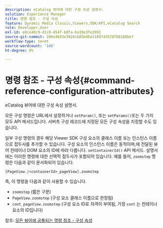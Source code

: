 ```yaml
---
description: eCatalog 뷰어에 대한 구성 속성 설명서.
solution: Experience Manager
title: 명령 참조 - 구성 속성
feature: Dynamic Media Classic,Viewers,SDK/API,eCatalog Search
role: Developer,User
exl-id: e8ce40c9-d1c0-454f-b8fa-ba19e3fe2091
source-git-commit: 206e4643e3926cb85b4be2189743578f88180be7
workflow-type: tm+mt
source-wordcount: '145'
ht-degree: 0%

---
```


# 명령 참조 - 구성 속성{#command-reference-configuration-attributes}

eCatalog 뷰어에 대한 구성 속성 설명서.

모든 구성 명령은 URL에서 설정하거나 `setParam()`, 또는 `setParams()`또는 두 가지 모두 API 메서드입니다. 서버측 구성 레코드에 지정된 모든 구성 속성을 지정할 수도 있습니다.

일부 구성 명령의 경우 해당 Viewer SDK 구성 요소의 클래스 이름 또는 인스턴스 이름으로 접두사를 추가할 수 있습니다. 구성 요소의 인스턴스 이름은 동적이며,에 전달된 뷰어 컨테이너 DOM 요소의 ID에 따라 다릅니다. `setContainerId()` API 메서드. 설명서에는 이러한 명령에 대한 선택적 접두사가 포함되어 있습니다. 예를 들어, `zoomstep` 명령은 다음과 같이 문서화되어 있습니다.

`[PageView.|<containerId>_pageView].zoomstep`

즉, 이 명령을 다음과 같이 사용할 수 있습니다.

* `zoomstep` (짧은 구문)
* `PageView.zoomstep` (구성 요소 클래스 이름으로 한정됨)
* `cont_pageView.zoomstep` (구성 요소 ID로 자격이 부여됨, 가정 `cont` 는 컨테이너 요소의 ID입니다)

참조: [모든 뷰어에 공통되는 명령 참조 - 구성 속성](../../../r-html5-viewer-20-cmdref-configattrib/r-html5-viewer-20-cmdref-configattrib.md#concept-850e0f2c49b949deb7cfbfd330d329bd)
